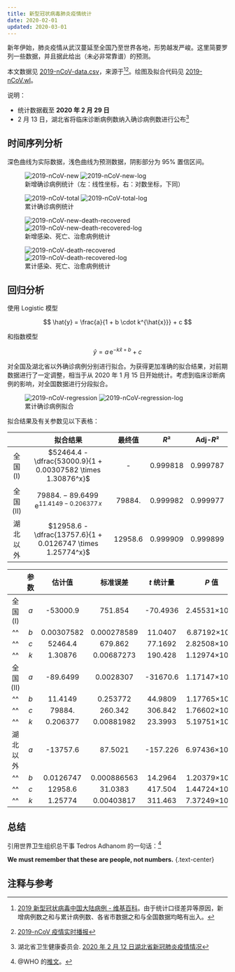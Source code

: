 ```yaml
---
title: 新型冠状病毒肺炎疫情统计
date: 2020-02-01
updated: 2020-03-01
---
```


<script setup lang="ts">
import ImageGroup from '@/theme/components/ImageGroup.vue'
</script>

新年伊始，肺炎疫情从武汉蔓延至全国乃至世界各地，形势越发严峻。这里简要罗列一些数据，并且据此给出（未必非常靠谱）的预测。

<!-- more -->

<!-- TODO: update url -->
本文数据见 [2019-nCoV-data.csv](https://github.com/stone-zeng/stone-zeng.github.io/blob/main/src/wuhan-coronavirus/2019-nCoV-data.csv)，来源于[^2019-nCoV-wiki][^2019-nCoV-tg]。绘图及拟合代码见 [2019-nCoV.wl](https://github.com/stone-zeng/stone-zeng.github.io/blob/main/src/wuhan-coronavirus/2019-nCoV.wl)。

[^2019-nCoV-wiki]: [2019 新型冠状病毒中国大陆病例 - 维基百科](https://zh.wikipedia.org/wiki/2019新型冠状病毒中国大陆病例)。由于统计口径差异等原因，新增病例数之和与累计病例数、各省市数据之和与全国数据均略有出入。
[^2019-nCoV-tg]: [2019-nCoV 疫情实时播报](https://t.me/nCoV2019)

说明：

- 统计数据截至 **2020 年 2 月 29 日**
- 2 月 13 日，湖北省将临床诊断病例数纳入确诊病例数进行公布[^hubei-02-13]

[^hubei-02-13]: 湖北省卫生健康委员会. [2020 年 2 月 12 日湖北省新冠肺炎疫情情况](https://wjw.hubei.gov.cn/bmdt/ztzl/fkxxgzbdgrfyyq/xxfb/202002/t20200213_2025580.shtml)

## 时间序列分析

深色曲线为实际数据，浅色曲线为预测数据，阴影部分为 95% 置信区间。

<figure>
  <ImageGroup>
    <img src="./2019-nCoV-new.svg" alt="2019-nCoV-new" class="dark:invert sm:!w-[55%]">
    <img src="./2019-nCoV-new-log.svg" alt="2019-nCoV-new-log" class="dark:invert sm:!w-[45%]">
  </ImageGroup>
  <figcaption>新增确诊病例统计（左：线性坐标，右：对数坐标，下同）</figcaption>
</figure>

<figure>
  <ImageGroup>
    <img src="./2019-nCoV-total.svg" alt="2019-nCoV-total" class="dark:invert">
    <img src="./2019-nCoV-total-log.svg" alt="2019-nCoV-total-log" class="dark:invert">
  </ImageGroup>
  <figcaption>累计确诊病例统计</figcaption>
</figure>

<figure>
  <ImageGroup>
    <img src="./2019-nCoV-new-death-recovered.svg" alt="2019-nCoV-new-death-recovered" class="dark:invert">
    <img src="./2019-nCoV-new-death-recovered-log.svg" alt="2019-nCoV-new-death-recovered-log" class="dark:invert">
  </ImageGroup>
  <figcaption>新增感染、死亡、治愈病例统计</figcaption>
</figure>

<figure>
  <ImageGroup>
    <img src="./2019-nCoV-death-recovered.svg" alt="2019-nCoV-death-recovered" class="dark:invert">
    <img src="./2019-nCoV-death-recovered-log.svg" alt="2019-nCoV-death-recovered-log" class="dark:invert">
  </ImageGroup>
  <figcaption>累计感染、死亡、治愈病例统计</figcaption>
</figure>

## 回归分析

使用 Logistic 模型

$$
\hat{y} = \frac{a}{1 + b \cdot k^{\hat{x}}} + c
$$

和指数模型

$$
\hat{y} = a \, \mathrm{e}^{-k\hat{x} + b} + c
$$

对全国及湖北省以外确诊病例分别进行拟合。为获得更加准确的拟合结果，对前期数据进行了一定调整，相当于从 2020 年 1 月 15 日开始统计。考虑到临床诊断病例的影响，对全国数据进行分段拟合。

<figure>
  <ImageGroup>
    <img src="./2019-nCoV-regression.svg" alt="2019-nCoV-regression" class="dark:invert">
    <img src="./2019-nCoV-regression-log.svg" alt="2019-nCoV-regression-log" class="dark:invert">
  </ImageGroup>
  <figcaption>累计确诊病例拟合</figcaption>
</figure>

拟合结果及有关参数见以下表格：

|           | 拟合结果                                                     | 最终值  | *R*²     | Adj-*R*² |
|:---------:|:------------------------------------------------------------:|:-------:|:--------:|:--------:|
| 全国 (I)  | $52464.4 - \dfrac{53000.9}{1 + 0.00307582 \times 1.30876^x}$ | -       | 0.999818 | 0.999787 |
| 全国 (II) | $79884. - 89.6499 \, \mathrm{e}^{11.4149 - 0.206377 \, x}$   | 79884.  | 0.999982 | 0.999977 |
| 湖北以外  | $12958.6 - \dfrac{13757.6}{1 + 0.0126747 \times 1.25774^x}$  | 12958.6 | 0.999909 | 0.999899 |

<!-- x⁰ x¹ x² x³ x⁴ x⁵ x⁶ x⁷ x⁸ x⁹ x⁺ x⁻ x⁼ x⁽ x⁾ xⁿ -->

|           | 参数 | 估计值     | 标准误差    | *t* 统计量 | *P* 值        |
|:---------:|:----:|:----------:|:-----------:|:----------:|:-------------:|
| 全国 (I)  | *a*  | -53000.9   | 751.854     | -70.4936   | 2.45531×10⁻²⁹ |
| ^^        | *b*  | 0.00307582 | 0.000278589 | 11.0407    | 6.87192×10⁻¹¹ |
| ^^        | *c*  | 52464.4    | 679.862     | 77.1692    | 2.82508×10⁻³⁰ |
| ^^        | *k*  | 1.30876    | 0.00687273  | 190.428    | 1.12974×10⁻³⁹ |
| 全国 (II) | *a*  | -89.6499   | 0.0028307   | -31670.6   | 1.17147×10⁻⁵² |
| ^^        | *b*  | 11.4149    | 0.253772    | 44.9809    | 1.17765×10⁻¹⁵ |
| ^^        | *c*  | 79884.     | 260.342     | 306.842    | 1.76602×10⁻²⁶ |
| ^^        | *k*  | 0.206377   | 0.00881982  | 23.3993    | 5.19751×10⁻¹² |
| 湖北以外  | *a*  | -13757.6   | 87.5021     | -157.226   | 6.97436×10⁻⁵⁴ |
| ^^        | *b*  | 0.0126747  | 0.000886563 | 14.2964    | 1.20379×10⁻¹⁶ |
| ^^        | *c*  | 12958.6    | 31.0383     | 417.504    | 1.44724×10⁻⁶⁹ |
| ^^        | *k*  | 1.25774    | 0.00403817  | 311.463    | 7.37249×10⁻⁶⁵ |

## 总结

引用世界卫生组织总干事 Tedros Adhanom 的一句话：[^who-twitter]

[^who-twitter]: @WHO 的[推文](https://twitter.com/WHO/status/1222969618505093121)。

**We must remember that these are people, not numbers.**
{.text-center}

## 注释与参考

<div id="footnotes"></div>

